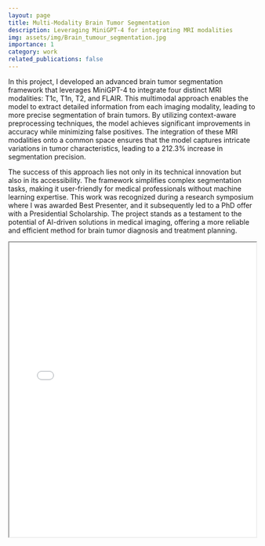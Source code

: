 ```yaml
---
layout: page
title: Multi-Modality Brain Tumor Segmentation
description: Leveraging MiniGPT-4 for integrating MRI modalities
img: assets/img/Brain_tumour_segmentation.jpg
importance: 1
category: work
related_publications: false
---
```


In this project, I developed an advanced brain tumor segmentation framework that leverages MiniGPT-4 to integrate four distinct MRI modalities: T1c, T1n, T2, and FLAIR. This multimodal approach enables the model to extract detailed information from each imaging modality, leading to more precise segmentation of brain tumors. By utilizing context-aware preprocessing techniques, the model achieves significant improvements in accuracy while minimizing false positives. The integration of these MRI modalities onto a common space ensures that the model captures intricate variations in tumor characteristics, leading to a 212.3% increase in segmentation precision.

The success of this approach lies not only in its technical innovation but also in its accessibility. The framework simplifies complex segmentation tasks, making it user-friendly for medical professionals without machine learning expertise. This work was recognized during a research symposium where I was awarded Best Presenter, and it subsequently led to a PhD offer with a Presidential Scholarship. The project stands as a testament to the potential of AI-driven solutions in medical imaging, offering a more reliable and efficient method for brain tumor diagnosis and treatment planning.

<iframe 
    src="{{ 'assets/pdf/brain_tumor_segmentation.pdf' | relative_url }}" 
    width="100%" 
    height="600px">
    This browser does not support PDFs. Please download the PDF to view it:
    <a href="{{ 'assets/pdf/brain_tumor_segmentation.pdf' | relative_url }}">Download PDF</a>
</iframe>